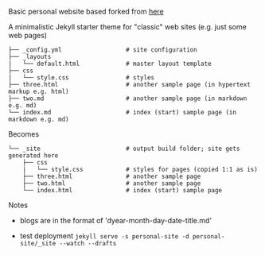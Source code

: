 Basic personal website based forked from [here](https://github.com/henrythemes/jekyll-starter-theme)

A minimalistic Jekyll starter theme for "classic" web sites (e.g. just some web pages)


```
├── _config.yml                  # site configuration
├── _layouts
|   └── default.html             # master layout template
├── css
|   └── style.css                # styles
├── three.html                   # another sample page (in hypertext markup e.g. html)
├── two.md                       # another sample page (in markdown e.g. md)
└── index.md                     # index (start) sample page (in markdown e.g. md)
```

Becomes

```
└── _site                        # output build folder; site gets generated here
    ├── css
    |   └── style.css            # styles for pages (copied 1:1 as is)
    ├── three.html               # another sample page
    ├── two.html                 # another sample page 
    └── index.html               # index (start) sample page
```

Notes

- blogs are in the format of 'dyear-month-day-date-title.md'

- test deployment `jekyll serve -s personal-site -d personal-site/_site --watch --drafts`
